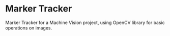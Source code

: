 # Marker Tracker
Marker Tracker for a Machine Vision project, using OpenCV library for basic operations on images. 
